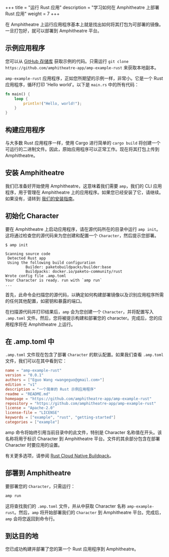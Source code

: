 +++
title = "运行 Rust 应用"
description = "学习如何在 Amphitheatre 上部署 Rust 应用"
weight = 7
+++

在 Amphitheatre 上运行应用程序基本上就是找出如何将其打包为可部署的镜像。一旦打包好，就可以部署到 Amphitheatre 平台。

## 示例应用程序

您可以从 [GitHub 存储库](https://github.com/amphitheatre-app/amp-example-rust) 获取示例的代码。只需运行 `git clone https://github.com/amphitheatre-app/amp-example-rust` 来获取本地副本。

`amp-example-rust` 应用程序，正如您所期望的示例一样，非常小。它是一个 Rust 应用程序，循环打印 'Hello world'。以下是 `main.rs` 中的所有代码：

```rust
fn main() {
    loop {
        println!("Hello, world!");
    }
}
```

## 构建应用程序

与大多数 Rust 应用程序一样，使用 Cargo 进行简单的 `cargo build` 将创建一个可运行的二进制文件。因此，原始应用程序可以正常工作。现在将其打包上传到 Amphitheatre。

## 安装 Amphitheatre

我们已准备好开始使用 Amphitheatre，这意味着我们需要 `amp`，我们的 CLI 应用程序，用于管理在 Amphitheatre 上的应用程序。如果您已经安装了它，请继续。如果没有，请转到 [我们的安装指南](@/installation/_index.md)。

## 初始化 Character

要在 Amphitheatre 上启动应用程序，请在源代码所在的目录中运行 `amp init`。这将通过检查您的源代码来为您创建和配置一个 `Character`，然后提示您部署。

```
$ amp init

Scanning source code
 Detected Rust app
 Using the following build configuration
         Builder: paketobuildpacks/builder:base
         Buildpacks: docker.io/paketo-community/rust
Wrote config file .amp.toml
Your Character is ready. run with `amp run`
...
```

首先，此命令会扫描您的源代码，以确定如何构建部署镜像以及识别应用程序所需的任何其他配置，如密钥和暴露的端口。

在扫描源代码并打印结果后，`amp` 会为您创建一个 `Character`，并将配置写入 `.amp.toml` 文件。然后，您将被提示构建和部署您的 character。完成后，您的应用程序将在 Amphitheatre 上运行。

## 在 .amp.toml 中

`.amp.toml` 文件现在包含了部署 `Character` 的默认配置。如果我们查看 `.amp.toml` 文件，我们可以在其中看到它：

```toml
name = "amp-example-rust"
version = "0.0.1"
authors = ["Eguo Wang <wangeguo@gmail.com>"]
edition = "v1"
description = "一个简单的 Rust 示例应用程序"
readme = "README.md"
homepage = "https://github.com/amphitheatre-app/amp-example-rust"
repository = "https://github.com/amphitheatre-app/amp-example-rust"
license = "Apache-2.0"
license-file = "LICENSE"
keywords = ["example", "rust", "getting-started"]
categories = ["example"]
```

amp 命令将始终引用当前目录中的此文件，特别是 Character 名称值在开头。该名称将用于标识 Character 到 Amphitheatre 平台。文件的其余部分包含在部署 Character 时要应用的设置。

有关更多选项，请参阅 [Rust Cloud Native Buildpack](https://github.com/paketo-community/rust)。

## 部署到 Amphitheatre

要部署您的 `Character`，只需运行：

```sh
amp run
```

这将查找我们的 `.amp.toml` 文件，并从中获取 Character 名称 `amp-example-rust`。然后，`amp` 将开始部署我们的 `Character` 到 Amphitheatre 平台。完成后，`amp` 会将您返回到命令行。

## 到达目的地

您已成功构建并部署了您的第一个 Rust 应用程序到 Amphitheatre。
